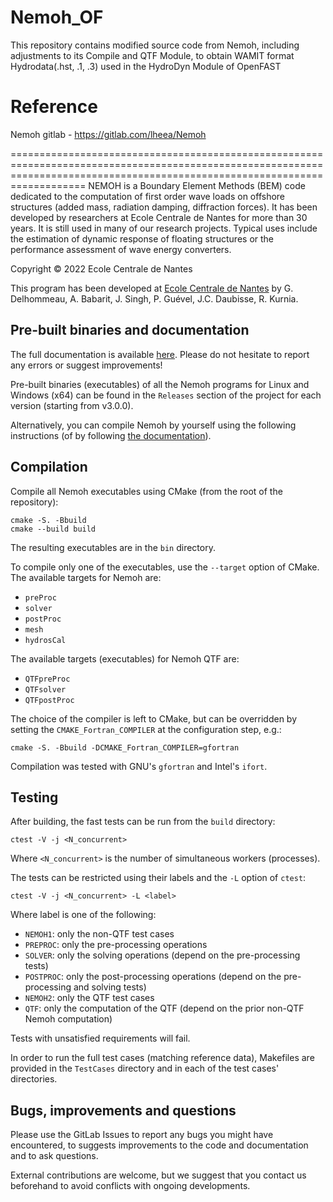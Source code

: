 # Nemoh_OF
This repository contains modified source code from Nemoh, including adjustments to its Compile and QTF Module, to obtain WAMIT format Hydrodata(.hst, .1, .3) used in the HydroDyn Module of OpenFAST

# Reference
Nemoh gitlab - <https://gitlab.com/lheea/Nemoh>
	
===============================================================================================================================================================================
NEMOH is a Boundary Element Methods (BEM) code dedicated to the computation of first order wave loads on offshore structures (added mass, radiation damping, diffraction forces). It has been developed by researchers at Ecole Centrale de Nantes for more than 30 years. It is still used in many of our research projects. Typical uses include the estimation of dynamic response of floating structures or the performance assessment of wave energy converters.

Copyright © 2022 Ecole Centrale de Nantes

This program has been developed at [Ecole Centrale de Nantes](http://www.ec-nantes.fr) by
G. Delhommeau, A. Babarit, J. Singh, P. Guével, J.C. Daubisse, R. Kurnia.

## Pre-built binaries and documentation

The full documentation is available [here](https://lheea.gitlab.io/Nemoh). Please do not hesitate to report any errors or suggest improvements!

Pre-built binaries (executables) of all the Nemoh programs for Linux and Windows (x64) can be found in the `Releases` section of the project for each version (starting from v3.0.0).

Alternatively, you can compile Nemoh by yourself using the following instructions (of by following [the documentation](https://lheea.gitlab.io/Nemoh)).

## Compilation

Compile all Nemoh executables using CMake (from the root of the repository):

```shell
cmake -S. -Bbuild
cmake --build build
```

The resulting executables are in the `bin` directory.

To compile only one of the executables, use the `--target` option of CMake.
The available targets for Nemoh are:
- `preProc`
- `solver`
- `postProc`
- `mesh`
- `hydrosCal`

The available targets (executables) for Nemoh QTF are:
- `QTFpreProc`
- `QTFsolver`
- `QTFpostProc`

The choice of the compiler is left to CMake, but can be overridden by setting the `CMAKE_Fortran_COMPILER` at the configuration step, e.g.:

```shell
cmake -S. -Bbuild -DCMAKE_Fortran_COMPILER=gfortran
```

Compilation was tested with GNU's `gfortran` and Intel's `ifort`.

## Testing

After building, the fast tests can be run from the `build` directory:

```shell
ctest -V -j <N_concurrent>
```

Where `<N_concurrent>` is the number of simultaneous workers (processes).

The tests can be restricted using their labels and the `-L` option  of `ctest`:

```shell
ctest -V -j <N_concurrent> -L <label>
```

Where label is one of the following:
- `NEMOH1`: only the non-QTF test cases
- `PREPROC`: only the pre-processing operations
- `SOLVER`: only the solving operations (depend on the pre-processing tests)
- `POSTPROC`: only the post-processing operations (depend on the pre-processing and solving tests)
- `NEMOH2`: only the QTF test cases
- `QTF`: only the computation of the QTF (depend on the prior non-QTF Nemoh computation)

Tests with unsatisfied requirements will fail.

In order to run the full test cases (matching reference data), Makefiles are provided in the `TestCases` directory and in each of the test cases' directories.

## Bugs, improvements and questions

Please use the GitLab Issues to report any bugs you might have encountered, to suggests improvements to the code and documentation and to ask questions.

External contributions are welcome, but we suggest that you contact us beforehand to avoid conflicts with ongoing developments.
